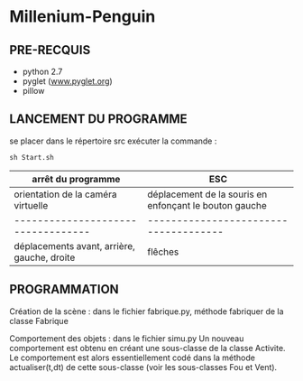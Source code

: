 # Millenium-Penguin

## PRE-RECQUIS

* python 2.7
* pyglet (www.pyglet.org)
* pillow

## LANCEMENT DU PROGRAMME

se placer dans le répertoire src
exécuter la commande :

```
sh Start.sh
```

| arrêt du programme                 | ESC                                   |
| ---------------------------------- | ------------------------------------- |
| orientation de la caméra virtuelle | déplacement de la souris en enfonçant le bouton gauche |
| ---------------------------------- | ------------------------------------- |
| déplacements avant, arrière,  gauche, droite     | flêches |

## PROGRAMMATION

Création de la scène : dans le fichier fabrique.py, méthode fabriquer de la classe Fabrique

Comportement des objets : dans le fichier simu.py
Un nouveau comportement est obtenu en créant une sous-classe de la classe Activite.
Le comportement est alors essentiellement codé dans la méthode actualiser(t,dt) de cette sous-classe (voir les sous-classes Fou et Vent).






